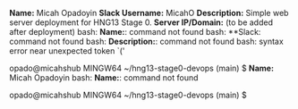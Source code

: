 **Name:** Micah Opadoyin
**Slack Username:** MicahO
**Description:** Simple web server deployment for HNG13 Stage 0.
**Server IP/Domain:** (to be added after deployment)
bash: **Name:**: command not found
bash: **Slack: command not found
bash: **Description:**: command not found
bash: syntax error near unexpected token `('

opado@micahshub MINGW64 ~/hng13-stage0-devops (main)
$ **Name:** Micah Opadoyin
bash: **Name:**: command not found

opado@micahshub MINGW64 ~/hng13-stage0-devops (main)
$
